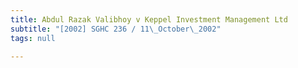 ```yaml
---
title: Abdul Razak Valibhoy v Keppel Investment Management Ltd
subtitle: "[2002] SGHC 236 / 11\_October\_2002"
tags: null

---
```



